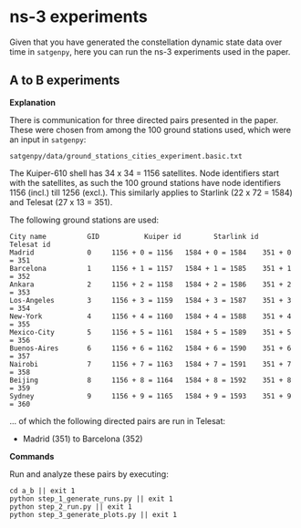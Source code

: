 # ns-3 experiments

Given that you have generated the constellation dynamic state data over time in 
`satgenpy`, here you can run the ns-3 experiments used in the paper.

## A to B experiments

**Explanation**

There is communication for three directed pairs presented in the paper. 
These were chosen from among the 100 ground stations used, which were an 
input in `satgenpy`:

```
satgenpy/data/ground_stations_cities_experiment.basic.txt
```

The Kuiper-610 shell has 34 x 34 = 1156 satellites. Node identifiers start 
with the satellites, as such the 100 ground stations have node identifiers 
1156 (incl.) till 1256 (excl.). This similarly applies to Starlink (22 x 72 = 1584) 
and Telesat (27 x 13 = 351). 

The following ground stations are used:

```
City name          GID           Kuiper id        Starlink id         Telesat id
Madrid             0     1156 + 0 = 1156   1584 + 0 = 1584    351 + 0 = 351
Barcelona          1     1156 + 1 = 1157   1584 + 1 = 1585    351 + 1 = 352
Ankara             2     1156 + 2 = 1158   1584 + 2 = 1586    351 + 2 = 353
Los-Angeles        3     1156 + 3 = 1159   1584 + 3 = 1587    351 + 3 = 354
New-York           4     1156 + 4 = 1160   1584 + 4 = 1588    351 + 4 = 355
Mexico-City        5     1156 + 5 = 1161   1584 + 5 = 1589    351 + 5 = 356
Buenos-Aires       6     1156 + 6 = 1162   1584 + 6 = 1590    351 + 6 = 357
Nairobi            7     1156 + 7 = 1163   1584 + 7 = 1591    351 + 7 = 358
Beijing            8     1156 + 8 = 1164   1584 + 8 = 1592    351 + 8 = 359
Sydney             9     1156 + 9 = 1165   1584 + 9 = 1593    351 + 9 = 360

```

... of which the following directed pairs are run in Telesat:

* Madrid (351) to Barcelona (352)


**Commands**

Run and analyze these pairs by executing:

```
cd a_b || exit 1
python step_1_generate_runs.py || exit 1
python step_2_run.py || exit 1
python step_3_generate_plots.py || exit 1
```
